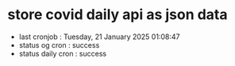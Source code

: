 # store covid daily api as json data

- last cronjob : Tuesday, 21 January 2025 01:08:47
- status og cron : success
- status daily cron : success
      
      